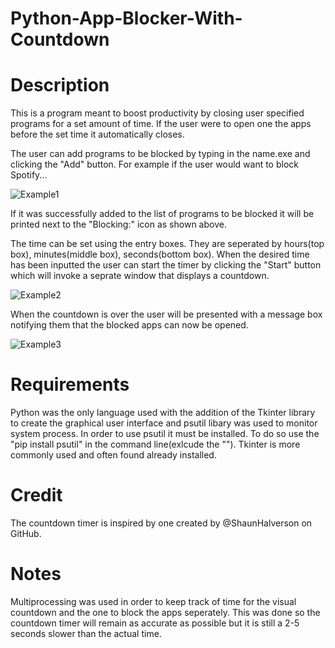 # Python-App-Blocker-With-Countdown
# Description
This is a program meant to boost productivity by closing user specified programs for a set amount of time. If the user were to open one the apps before the set time it automatically closes.

The user can add programs to be blocked by typing in the name.exe and clicking the "Add" button. For example if the user would want to block Spotify...

![Example1](https://user-images.githubusercontent.com/78455758/150659880-ec32e249-68ff-4c55-b764-d8330f23aba7.PNG)

If it was successfully added to the list of programs to be blocked it will be printed next to the "Blocking:" icon as shown above.

The time can be set using the entry boxes. They are seperated by hours(top box), minutes(middle box), seconds(bottom box). When the desired time has been inputted the user can start the timer by clicking the "Start" button which will invoke a seprate window that displays a countdown.

![Example2](https://user-images.githubusercontent.com/78455758/150659990-2d7f5c1e-9c0e-4429-b1e7-63554c2fe95c.PNG)

When the countdown is over the user will be presented with a message box notifying them that the blocked apps can now be opened.

![Example3](https://user-images.githubusercontent.com/78455758/150660077-653df517-7d48-493c-bb58-84b287a33b28.PNG)


# Requirements
Python was the only language used with the addition of the Tkinter library to create the graphical user interface and psutil libary was used to monitor system process. In order to use psutil it must be installed. To do so use the "pip install psutil" in the command line(exlcude the ""). Tkinter is more commonly used and often found already installed. 

# Credit
The countdown timer is inspired by one created by @ShaunHalverson on GitHub.

# Notes
Multiprocessing was used in order to keep track of time for the visual countdown and the one to block the apps seperately. This was done so the countdown timer will remain as accurate as possible but it is still a 2-5 seconds slower than the actual time. 
